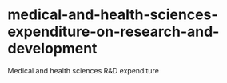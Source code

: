 # medical-and-health-sciences-expenditure-on-research-and-development
Medical and health sciences R&amp;D expenditure
